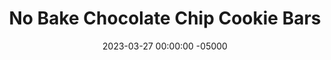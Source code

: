 ---
layout: post
title: "No Bake Chocolate Chip Cookie Bars"
date:   2023-03-27 00:00:00 -05000
categories: 
- Recipes
- Healthier Dessert
permalink: /recipes/cookie-bar
image: /assets/Food/Healthier Dessert/Cookie Bar/cookie-bar.jpg
ing: cookiebar-ing
facts: cookiebar-facts
Prep: 15
Rest: 
Cook: 
Source1: 
Source2: 
tags: 
- no bake
- banana
- peanut butter
- chocolate
- oat flour
- oats
- vanilla
- gluten free
Description: The classic Internet/Pinterest/TikTok healthy dessert is some combination of bananas, chocolate chips, oats, and peanut butter (I'm sure you've noticed). This recipe is my take on that formula, and works really well out of the freezer as a dessert or even a breakfast. You could also use some protein powder in place of oats if you so desire!
Instructions: 
- Line a tupperware or 8" baking pan with parchment paper<br><br>

- In a large bowl or food processor, mix together the ingredients. If using a bowl, mash the banana with the back of a fork before adding everything else<br><br>

- For a higher protein version, you can replace the oats with a 50/50 blend of whey and casein. If using unflavored, add about 1 tsp of liquid monk fruit too. Note that since casein absorbs liquid so well, that you'll only need 120g (60g each whey and casein) protein powder, as opposed to 160g oat flour<br><br>

- Optionally fold in some chocolate chips<br><br>
- <center><img src="/assets/Food/Healthier Dessert/Cookie Bar/cookie-bar-4.jpg" alt="" class="instruction-image"></center><br>

- Spread mix evenly into parchment paper. The batter is thick, but make it as even as possible.<br><br>

- Freeze, then slice. Store in the freezer
---
